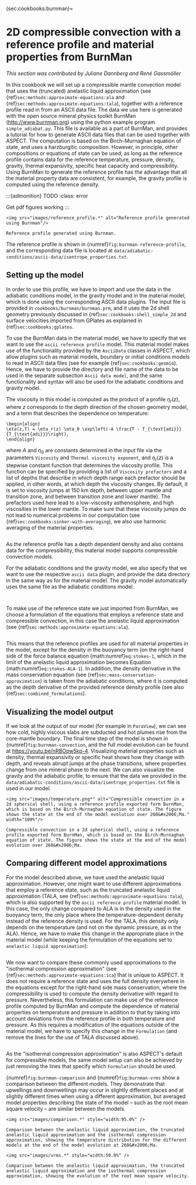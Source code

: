 (sec:cookbooks:burnman)=
# 2D compressible convection with a reference profile and material properties from BurnMan

*This section was contributed by Juliane Dannberg and Ren&eacute; Gassm&ouml;ller*

In this cookbook we will set up a compressible mantle convection model that uses the (truncated) anelastic liquid approximation (see {ref}`sec:methods:approximate-equations:ala` and {ref}`sec:methods:approximate-equations:tala`), together with a reference profile read in from an ASCII data file.
The data we use here is generated with the open source mineral physics toolkit BurnMan (<http://www.burnman.org>) using the python example program `simple_adiabat.py`.
This file is available as a part of BurnMan, and provides a tutorial for how to generate ASCII data files that can be used together with ASPECT.
The computation is based on the Birch-Murnaghan equation of state, and uses a harzburgitic composition.
However, in principle, other compositions or equations of state can be used, as long as the reference profile contains data for the reference temperature, pressure, density, gravity, thermal expansivity, specific heat capacity and compressibility.
Using BurnMan to generate the reference profile has the advantage that all the material property data are consistent, for example, the gravity profile is computed using the reference density.

:::{admonition} TODO
:class: error

Get pdf figures working
:::

```{figure-md} fig:burnman-reference-profile
<img src="images/reference_profile.*" alt="Reference profile generated using Burnman"/>

Reference profile generated using Burnman.
```

The reference profile is shown in {numref}`fig:burnman-reference-profile`, and the corresponding data file is located at `data/adiabatic-conditions/ascii-data/isentrope_properties.txt`.

## Setting up the model

In order to use this profile, we have to import and use the data in the adiabatic conditions model, in the gravity model and in the material model, which is done using the corresponding ASCII data plugins.
The input file is provided in `cookbooks/burnman/burnman.prm`, and it uses the 2d shell geometry previously discussed in {ref}`sec:cookbooks:shell_simple_2d` and surface velocities imported from GPlates as explained in {ref}`sec:cookbooks:gplates`.

To use the BurnMan data in the material model, we have to specify that we want to use the `ascii reference profile` model.
This material model makes use of the functionality provided by the `AsciiData` classes in ASPECT, which allow plugins such as material models, boundary or initial conditions models to read in ASCII data files (see for example {ref}`sec:cookbooks:geomio`).
Hence, we have to provide the directory and file name of the data to be used in the separate subsection `Ascii data model`, and the same functionality and syntax will also be used for the adiabatic conditions and gravity model.

The viscosity in this model is computed as the product of a profile $\eta_r(z)$, where $z$ corresponds to the depth direction of the chosen geometry model, and a term that describes the dependence on temperature:
```{math}
\begin{align}
\eta(z,T) = \eta_r(z) \eta_0 \exp\left(-A \frac{T - T_{\text{adi}}}{T_{\text{adi}}}\right),
\end{align}
```
where $A$ and $\eta_0$ are constants determined in the input file via the parameters `Viscosity` and `Thermal viscosity exponent`, and $\eta_r(z)$ is a stepwise constant function that determines the viscosity profile.
This function can be specified by providing a list of `Viscosity prefactors` and a list of depths that describe in which depth range each prefactor should be applied, in other words, at which depth the viscosity changes. By default, it is set to viscosity jumps at 150 km depth, between upper mantle and transition zone, and between transition zone and lower mantle). The prefactors used here lead to a low-viscosity asthenosphere, and high viscosities in the lower mantle.
To make sure that these viscosity jumps do not lead to numerical problems in our computation (see {ref}`sec:cookbooks:sinker-with-averaging`), we also use harmonic averaging of the material properties.

```{literalinclude} ../../../../manual/cookbooks/burnman/doc/material_model.part.prm
```

As the reference profile has a depth dependent density and also contains data for the compressibility, this material model supports compressible convection models.

For the adiabatic conditions and the gravity model, we also specify that we want to use the respective `ascii data` plugin, and provide the data directory in the same way as for the material model.
The gravity model automatically uses the same file as the adiabatic conditions model.

```{literalinclude} ../../../../manual/cookbooks/burnman/doc/adiabatic_conditions.part.prm
```

```{literalinclude} ../../../../manual/cookbooks/burnman/doc/gravity_model.part.prm
```

To make use of the reference state we just imported from BurnMan, we choose a formulation of the equations that employs a reference state and compressible convection, in this case the anelastic liquid approximation (see {ref}`sec:methods:approximate-equations:ala`).

```{literalinclude} ../../../../manual/cookbooks/burnman/doc/formulation.part.prm
```

This means that the reference profiles are used for all material properties in the model, except for the density in the buoyancy term (on the right-hand side of the force balance equation {math:numref}`eq:stokes-1`, which in the limit of the anelastic liquid approximation becomes Equation {math:numref}`eq:stokes-ALA-1`).
In addition, the density derivative in the mass conservation equation (see {ref}`sec:mass-conservation-approximation`) is taken from the adiabatic conditions, where it is computed as the depth derivative of the provided reference density profile (see also {ref}`sec:combined_formulations`).

## Visualizing the model output

If we look at the output of our model (for example in `ParaView`), we can see how cold, highly viscous slabs are subducted and hot plumes rise from the core-mantle boundary.
The final time step of the model is shown in {numref}`fig:burnman-convection`, and the full model evolution can be found at <https://youtu.be/nRBOpw5kp-4>.
Visualizing material properties such as density, thermal expansivity or specific heat shows how they change with depth, and reveals abrupt jumps at the phase transitions, where properties change from one mineral phase to the next.
We can also visualize the gravity and the adiabatic profile, to ensure that the data we provided in the `data/adiabatic-conditions/ascii-data/isentrope_properties.txt` file is used in our model.

```{figure-md} fig:quickref
<img src="images/temperature.png*" alt="Compressible convection in a 2d spherical shell, using a reference profile exported form BurnMan, which is based on the Birch-Murnaghan equation of state. The figure shows the state at the end of the model evolution over 260&#x2006;Ma."  width="100%"/>

Compressible convection in a 2d spherical shell, using a reference profile exported form BurnMan, which is based on the Birch-Murnaghan equation of state. The figure shows the state at the end of the model evolution over 260&#x2006;Ma.
```

## Comparing different model approximations

For the model described above, we have used the anelastic liquid approximation.
However, one might want to use different approximations that employ a reference state, such as the truncated anelastic liquid approximation (TALA, see {ref}`sec:methods:approximate-equations:tala`), which is also supported by the `ascii reference profile` material model.
In this case, the only change compared to ALA is in the density used in the buoyancy term, the only place where the temperature-dependent density instead of the reference density is
used.
For the TALA, this density only depends on the temperature (and not on the dynamic pressure, as in the ALA). Hence, we have to make this change in the appropriate place in the material model (while keeping the formulation of the equations set to `anelastic liquid approximation`):

```{literalinclude} ../../../../manual/cookbooks/burnman/doc/tala.part.prm
```

We now want to compare these commonly used approximations to the "isothermal compression approximation" (see {ref}`sec:methods:approximate-equations:ica`) that is unique to ASPECT.
It does not require a reference state and uses the full density everywhere in the equations except for the right-hand side mass conservation, where the compressibility is used
to compute the density derivative with regard to pressure.
Nevertheless, this formulation can make use of the reference profile computed by BurnMan and compute the dependence of material properties on temperature and pressure in addition to that by taking into account deviations from the reference profile in both temperature and pressure.
As this requires a modification of the equations outside of the material model, we have to specify this change in the `Formulation` (and remove the lines for the use of TALA discussed above).

```{literalinclude} ../../../../manual/cookbooks/burnman/doc/formulation_ica.part.prm
```

As the "isothermal compression approximation" is also ASPECT's default for compressible models, the same model setup can also be achieved by just removing the lines that specify which `Formulation` should be used.

{numref}`fig:burnman-comparison` and {numref}`fig:burnman-vrms` show a comparison between the different models.
They demonstrate that upwellings and downwellings may occur in slightly different places and at slightly different times when using a different approximation, but averaged model properties describing the state of the model &ndash; such as the root mean square velocity &ndash; are similar between the models.

```{figure-md} fig:burnman-comparison
<img src="images/comparison.*" style="width:95.0%" />

Comparison between the anelastic liquid approximation, the truncated anelastic liquid approximation and the isothermal compression approximation, showing the temperature distribution for the different models at the end of the model evolution at 260&#x2006;Ma.
```

```{figure-md} fig:burnman-vrms
<img src="images/vrms.*" style="width:50.0%" />

Comparison between the anelastic liquid approximation, the truncated anelastic liquid approximation and the isothermal compression approximation, showing the evolution of the root mean square velocity.
```

